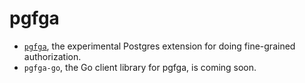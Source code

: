 # pgfga

- [`pgfga`](./pgfga), the experimental Postgres extension for doing fine-grained authorization.
- `pgfga-go`, the Go client library for pgfga, is coming soon.
